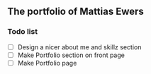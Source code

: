 ## The portfolio of Mattias Ewers


### Todo list
- [ ] Design a nicer about me and skillz section
- [ ] Make Portfolio section on front page
- [ ] Make Portfolio page